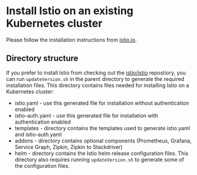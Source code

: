# Install Istio on an existing Kubernetes cluster

Please follow the installation instructions from [istio.io](https://istio.io/docs/setup/kubernetes/quick-start.html).

## Directory structure

If you prefer to install Istio from checking out the [istio/istio](https://github.com/istio/istio) repostiory, you can run `updateVersion.sh` in the parent directory to generate the required installation files.  This directory contains files needed for installing Istio on a Kubernetes cluster:

* istio.yaml - use this generated file for installation without authentication enabled
* istio-auth.yaml - use this generated file for installation with authentication enabled
* templates - directory contains the templates used to generate istio.yaml and istio-auth.yaml
* addons - directory contains optional components (Prometheus, Grafana, Service Graph, Zipkin, Zipkin to Stackdriver)
* helm - directory contains the Istio helm release configuration files.  This directory also requires running `updateVersion.sh` to generate some of the configuration files.
